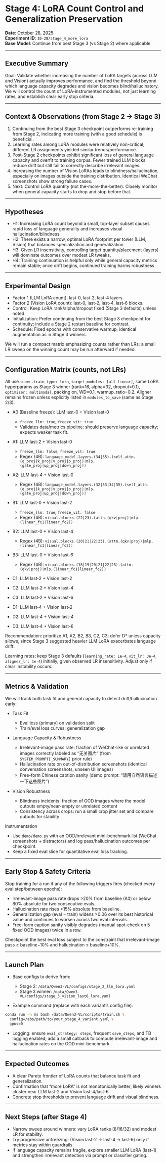 # Stage 4: LoRA Count Control and Generalization Preservation

**Date**: October 28, 2025  
**Experiment ID**: `10-28/stage_4_more_lora`  
**Base Model**: Continue from best Stage 3 (vs Stage 2) where applicable

---

## Executive Summary

Goal: Validate whether increasing the number of LoRA targets (across LLM and Vision) actually improves performance, and find the threshold beyond which language capacity degrades and vision becomes blind/hallucinatory. We will control the count of LoRA-instrumented modules, not just learning rates, and establish clear early stop criteria.

---

## Context & Observations (from Stage 2 → Stage 3)

1) Continuing from the best Stage 3 checkpoint outperforms re-training from Stage 2, indicating more training (with a good schedule) is beneficial.  
2) Learning rates among LoRA modules were relatively non-critical; different LR assignments yielded similar trends/performance.  
3) Post-Stage 2 checkpoints exhibit significant loss of general language capacity and overfit to training corpus. Fewer trained LLM blocks reduce drift but still fail to correctly describe irrelevant images.  
4) Increasing the number of Vision LoRAs leads to blindness/hallucination, especially on images outside the training distribution. Identical WeChat screenshots show strong failure cases.  
5) Next: Control LoRA quantity (not the-more-the-better). Closely monitor when general capacity starts to drop and stop before that.

---

## Hypotheses

- H1: Increasing LoRA count beyond a small, top-layer subset causes rapid loss of language generality and increases visual hallucination/blindness.  
- H2: There exists a narrow, optimal LoRA footprint per tower (LLM, Vision) that balances specialization and generalization.  
- H3: Given LR insensitivity, controlling target quantity/placement (layers) will dominate outcomes over modest LR tweaks.  
- H4: Training continuation is helpful only while general capacity metrics remain stable; once drift begins, continued training harms robustness.

---

## Experimental Design

- Factor 1 (LLM LoRA count): last-0, last-2, last-4 layers.  
- Factor 2 (Vision LoRA count): last-0, last-2, last-4, last-6 blocks.  
- Control: Keep LoRA rank/alpha/dropout fixed (Stage 3 defaults) unless noted.  
- Initialization: Prefer continuing from the best Stage 3 checkpoint for continuity; include a Stage 2 restart baseline for contrast.  
- Schedule: Fixed epochs with conservative warmup; identical augmentation as in Stage 3 winners.

We will run a compact matrix emphasizing counts rather than LRs; a small LR sweep on the winning count may be run afterward if needed.

---

## Configuration Matrix (counts, not LRs)

All use `tuner.train_type: lora`, `target_modules: [all-linear]`, same LoRA hyperparams as Stage 3 winner (rank=16, alpha=32, dropout=0.1), `optimizer: multimodal`, packing on, WD=0.1, warmup_ratio=0.2. Aligner remains frozen unless explicitly listed in `modules_to_save` (same as Stage 2/3).

- A0 (Baseline freeze): LLM last-0 + Vision last-0  
  - `freeze_llm: true`, `freeze_vit: true`  
  - Validates data/metrics pipeline; should preserve language capacity; expects weaker task fit.

- A1: LLM last-2 + Vision last-0  
  - `freeze_llm: false`, `freeze_vit: true`  
  - Regex (4B): `language_model.layers.(34|35).(self_attn.(q_proj|k_proj|v_proj|o_proj)|mlp.(gate_proj|up_proj|down_proj))`

- A2: LLM last-4 + Vision last-0  
  - Regex (4B): `language_model.layers.(32|33|34|35).(self_attn.(q_proj|k_proj|v_proj|o_proj)|mlp.(gate_proj|up_proj|down_proj))`

- B1: LLM last-0 + Vision last-2  
  - `freeze_llm: true`, `freeze_vit: false`  
  - Regex (4B): `visual.blocks.(22|23).(attn.(qkv|proj)|mlp.(linear_fc1|linear_fc2))`

- B2: LLM last-0 + Vision last-4  
  - Regex (4B): `visual.blocks.(20|21|22|23).(attn.(qkv|proj)|mlp.(linear_fc1|linear_fc2))`

- B3: LLM last-0 + Vision last-6  
  - Regex (4B): `visual.blocks.(18|19|20|21|22|23).(attn.(qkv|proj)|mlp.(linear_fc1|linear_fc2))`

- C1: LLM last-2 + Vision last-2  
- C2: LLM last-2 + Vision last-4  
- C3: LLM last-2 + Vision last-6  

- D1: LLM last-4 + Vision last-2  
- D2: LLM last-4 + Vision last-4  
- D3: LLM last-4 + Vision last-6  

Recommendation: prioritize A1, A2, B2, B3, C2, C3; defer D* unless capacity allows, since Stage 3 suggested heavier LLM LoRA exacerbates language drift.

Learning rates: keep Stage 3 defaults (`learning_rate: 1e-4`, `vit_lr: 3e-4`, `aligner_lr: 1e-4`) initially, given observed LR insensitivity. Adjust only if clear instability occurs.

---

## Metrics & Validation

We will track both task fit and general capacity to detect drift/hallucination early:

- Task Fit
  - Eval loss (primary) on validation split
  - Train/eval loss curves; generalization gap

- Language Capacity & Robustness
  - Irrelevant-image pass rate: fraction of WeChat-like or unrelated images correctly labeled as “无关图片” (from `SYSTEM_PROMPT[_SUMMARY]` prior rule)
  - Hallucination rate on out-of-distribution screenshots (identical conversation screenshots, unseen UI images)
  - Free-form Chinese caption sanity (demo prompt: “请用自然语言描述一下这些图片”)

- Vision Robustness
  - Blindness incidents: fraction of OOD images where the model outputs empty/near-empty or unrelated content
  - Consistency across crops: run a small crop jitter set and compare outputs for stability

Instrumentation
- Use `demo/demo.py` with an OOD/irrelevant mini-benchmark list (WeChat screenshots + distractors) and log pass/hallucination outcomes per checkpoint.
- Keep a fixed eval slice for quantitative eval loss tracking.

---

## Early Stop & Safety Criteria

Stop training for a run if any of the following triggers fires (checked every eval step/between epochs):

- Irrelevant-image pass rate drops >20% from baseline (A0) or below 80% absolute for two consecutive evals.  
- Hallucination rate rises >15% absolute from baseline.  
- Generalization gap (eval − train) widens >0.06 over its best historical value and continues to worsen across two eval intervals.  
- Free-form caption sanity visibly degrades (manual spot-check on 5 fixed OOD images) twice in a row.

Checkpoint the best eval loss subject to the constraint that irrelevant-image pass ≥ baseline−10% and hallucination ≤ baseline+10%.

---

## Launch Plan

- Base configs to derive from:
  - Stage 2: `/data/Qwen3-VL/configs/stage_2_llm_lora.yaml`
  - Stage 3 winner: `/data/Qwen3-VL/configs/stage_3_vision_last6_lora.yaml`

- Example command (replace with each variant’s config file):
```bash
conda run -n ms bash /data/Qwen3-VL/scripts/train.sh \
  config=/abs/path/to/your_stage_4_variant.yaml \
  gpus=0
```

- Logging: ensure `eval_strategy: steps`, frequent `save_steps`, and TB logging enabled; add a small callback to compute irrelevant-image and hallucination rates on the OOD mini-benchmark.

---

## Expected Outcomes

- A clear Pareto frontier of LoRA counts that balance task fit and generalization.  
- Confirmation that “more LoRA” is not monotonically better; likely winners cluster near LLM last-2 and Vision last-4/last-6.  
- Concrete stop thresholds to prevent language drift and visual blindness.

---

## Next Steps (after Stage 4)

- Narrow sweep around winners: vary LoRA ranks (8/16/32) and modest LR for stability.  
- Try progressive unfreezing: (Vision last-2 → last-4 → last-6) only if metrics stay within guardrails.  
- If language capacity remains fragile, explore smaller LLM LoRA (last-1) and strengthen irrelevant detection via prompt or classifier gating.
